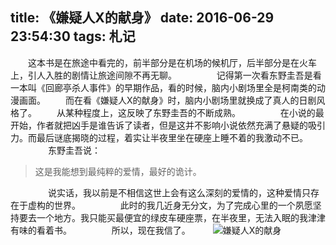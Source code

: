title: 《嫌疑人X的献身》
date: 2016-06-29 23:54:30
tags: 札记
---
　　这本书是在旅途中看完的，前半部分是在机场的候机厅，后半部分是在火车上，引人入胜的剧情让旅途间隙不再无聊。
　　
　　记得第一次看东野圭吾是看一本叫《回廊亭杀人事件》的早期作品，看的时候，脑内小剧场里全是柯南类的动漫画面。
　　而在看《嫌疑人X的献身》时，脑内小剧场里就换成了真人的日剧风格了。
　　从某种程度上，这反映了东野圭吾的不断成熟。
　　
　　在小说的最开始，作者就把凶手是谁告诉了读者，但是这并不影响小说依然充满了悬疑的吸引力。而最后谜底揭晓的过程，着实让半夜里坐在硬座上睡不着的我激动不已。
　　
　　东野圭吾说：
>这是我能想到最纯粹的爱情，最好的诡计。

　　
　　说实话，我以前是不相信这世上会有这么深刻的爱情的，这种爱情只存在于虚构的世界。
　　
　　此时的我几近身无分文，为了完成心里的一个夙愿坚持要去一个地方。我只能买最便宜的绿皮车硬座票，在半夜里，无法入眠的我津津有味的看着书。
　　
　　所以，现在我信了。
　　
![嫌疑人X的献身](/assets/blog/book/TheDevotionOfSuspectX.jpg)